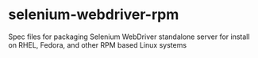 selenium-webdriver-rpm
======================

Spec files for packaging Selenium WebDriver standalone server for install on RHEL, Fedora, and other RPM based Linux systems
